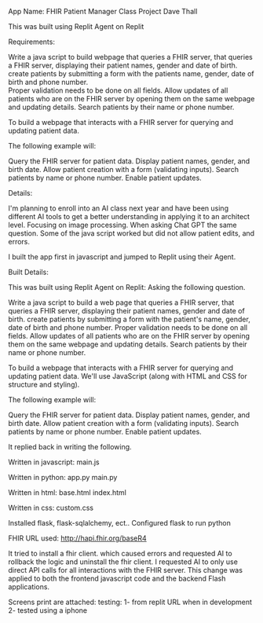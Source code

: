 App Name: 
FHIR Patient Manager Class Project Dave Thall

This was built using Replit Agent on Replit

Requirements: 

Write a java script to build webpage that queries a FHIR server, 
that queries a FHIR server, displaying their patient names, gender and date of birth.
create patients by submitting a form with the patients name, gender, date of birth and phone number.  
Proper validation needs to be done on all fields. Allow updates of all patients who are on the FHIR server
by opening them on the same webpage and updating details. Search patients by their name or phone number.

To build a webpage that interacts with a FHIR server for querying and updating patient data.

The following example will:

Query the FHIR server for patient data.
Display patient names, gender, and birth date.
Allow patient creation with a form (validating inputs).
Search patients by name or phone number.
Enable patient updates.

Details:

I'm planning to enroll into an AI class next year and have been using different AI tools to get a better
understanding in applying it to an architect level. Focusing on image processing. When asking Chat GPT 
the same question. Some of the java script worked but did not allow patient edits, and errors.
 
I built the app first in javascript and jumped to Replit using their Agent.

Built Details:

This was built using Replit Agent on Replit:
Asking the following question.

Write a java script to build a web page that queries a FHIR server, that queries a FHIR server, displaying their patient names, 
gender and date of birth. create patients by submitting a form with the patient's name, gender, date of birth and phone number. 
Proper validation needs to be done on all fields. Allow updates of all patients who are on the FHIR server by opening them on 
the same webpage and updating details. Search patients by their name or phone number.

To build a webpage that interacts with a FHIR server for querying and updating patient data. 
We'll use JavaScript (along with HTML and CSS for structure and styling).

The following example will:

Query the FHIR server for patient data.
Display patient names, gender, and birth date.
Allow patient creation with a form (validating inputs).
Search patients by name or phone number. Enable patient updates.

It replied back in writing the following.

Written in javascript:
main.js

Written in python:
app.py
main.py

Written in html:
base.html
index.html

Written in css:
custom.css

Installed flask, flask-sqlalchemy, ect..
Configured flask to run python

FHIR URL used: http://hapi.fhir.org/baseR4

It tried to install a fhir client. which caused errors and requested AI to rollback the logic and uninstall the fhir client. 
I requested AI to only use direct API calls for all interactions with the FHIR server. 
This change was applied to both the frontend javascript code and the backend Flash applications.  

Screens print are attached:
testing:
1- from replit URL when in development
2- tested using a iphone



